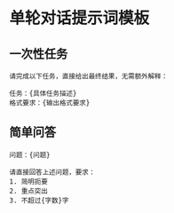 # 单轮对话提示词模板

## 一次性任务

```
请完成以下任务，直接给出最终结果，无需额外解释：

任务：{具体任务描述}
格式要求：{输出格式要求}
```

## 简单问答

```
问题：{问题}

请直接回答上述问题，要求：
1. 简明扼要
2. 重点突出
3. 不超过{字数}字
```